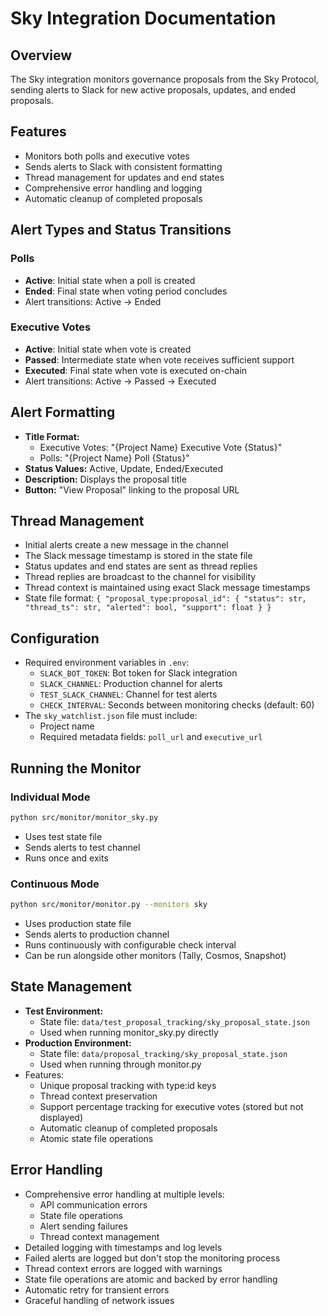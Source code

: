 # Sky Integration Documentation

## Overview
The Sky integration monitors governance proposals from the Sky Protocol, sending alerts to Slack for new active proposals, updates, and ended proposals.

## Features
- Monitors both polls and executive votes
- Sends alerts to Slack with consistent formatting
- Thread management for updates and end states
- Comprehensive error handling and logging
- Automatic cleanup of completed proposals

## Alert Types and Status Transitions
### Polls
- **Active**: Initial state when a poll is created
- **Ended**: Final state when voting period concludes
- Alert transitions: Active → Ended

### Executive Votes
- **Active**: Initial state when vote is created
- **Passed**: Intermediate state when vote receives sufficient support
- **Executed**: Final state when vote is executed on-chain
- Alert transitions: Active → Passed → Executed

## Alert Formatting
- **Title Format:**
  - Executive Votes: "{Project Name} Executive Vote {Status}"
  - Polls: "{Project Name} Poll {Status}"
- **Status Values:** Active, Update, Ended/Executed
- **Description:** Displays the proposal title
- **Button:** "View Proposal" linking to the proposal URL

## Thread Management
- Initial alerts create a new message in the channel
- The Slack message timestamp is stored in the state file
- Status updates and end states are sent as thread replies
- Thread replies are broadcast to the channel for visibility
- Thread context is maintained using exact Slack message timestamps
- State file format: `{ "proposal_type:proposal_id": { "status": str, "thread_ts": str, "alerted": bool, "support": float } }`

## Configuration
- Required environment variables in `.env`:
  - `SLACK_BOT_TOKEN`: Bot token for Slack integration
  - `SLACK_CHANNEL`: Production channel for alerts
  - `TEST_SLACK_CHANNEL`: Channel for test alerts
  - `CHECK_INTERVAL`: Seconds between monitoring checks (default: 60)
- The `sky_watchlist.json` file must include:
  - Project name
  - Required metadata fields: `poll_url` and `executive_url`

## Running the Monitor
### Individual Mode
```bash
python src/monitor/monitor_sky.py
```
- Uses test state file
- Sends alerts to test channel
- Runs once and exits

### Continuous Mode
```bash
python src/monitor/monitor.py --monitors sky
```
- Uses production state file
- Sends alerts to production channel
- Runs continuously with configurable check interval
- Can be run alongside other monitors (Tally, Cosmos, Snapshot)

## State Management
- **Test Environment:**
  - State file: `data/test_proposal_tracking/sky_proposal_state.json`
  - Used when running monitor_sky.py directly
- **Production Environment:**
  - State file: `data/proposal_tracking/sky_proposal_state.json`
  - Used when running through monitor.py
- Features:
  - Unique proposal tracking with type:id keys
  - Thread context preservation
  - Support percentage tracking for executive votes (stored but not displayed)
  - Automatic cleanup of completed proposals
  - Atomic state file operations

## Error Handling
- Comprehensive error handling at multiple levels:
  - API communication errors
  - State file operations
  - Alert sending failures
  - Thread context management
- Detailed logging with timestamps and log levels
- Failed alerts are logged but don't stop the monitoring process
- Thread context errors are logged with warnings
- State file operations are atomic and backed by error handling
- Automatic retry for transient errors
- Graceful handling of network issues 
